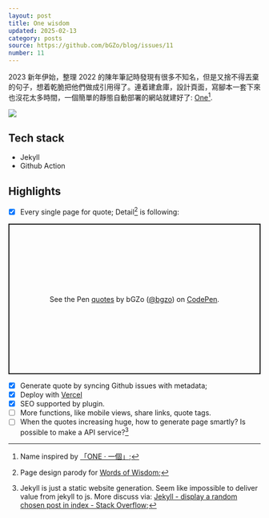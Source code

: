 ```yaml
---
layout: post
title: One wisdom
updated: 2025-02-13
category: posts
source: https://github.com/bGZo/blog/issues/11
number: 11
---
```


2023 新年伊始，整理 2022 的陳年筆記時發現有很多不知名，但是又捨不得丟棄的句子，想着乾脆把他們做成引用得了。連着建倉庫，設計頁面，寫腳本一套下來也沒花太多時間，一個簡單的靜態自動部署的網站就建好了: [One](https://one.bgzo.cc/)[^2].

![](https://unpkg.com/bgzo@23.1.1/img/one-preview.png)

## Tech stack

- Jekyll
- Github Action

## Highlights

- [x] Every single page for quote; Detail[^1] is following:

<p class="codepen" data-height="300" data-default-tab="html,result" data-slug-hash="wvxWKZb" data-user="bgzo" style="height: 300px; box-sizing: border-box; display: flex; align-items: center; justify-content: center; border: 2px solid; margin: 1em 0; padding: 1em;">
  <span>See the Pen <a href="https://codepen.io/bgzo/pen/wvxWKZb">
  quotes</a> by bGZo (<a href="https://codepen.io/bgzo">@bgzo</a>)
  on <a href="https://codepen.io">CodePen</a>.</span>
</p>
<script async src="https://cpwebassets.codepen.io/assets/embed/ei.js"></script>

- [x] Generate quote by syncing Github issues with metadata;
- [x] Deploy with [Vercel](https://vercel.com)
- [x] SEO supported by plugin.
- [ ] More functions, like mobile views, share links, quote tags.
- [ ] When the quotes increasing huge, how to generate page smartly? Is possible to make a API service?[^3]

[^1]: Page design parody for [Words of Wisdom](https://wordsofwisdom.app/);
[^2]: Name inspired by [「ONE · 一個」](https://wufazhuce.com/);
[^3]: Jekyll is just a static website generation. Seem like impossible to deliver value from jekyll to js. More discuss via: [Jekyll - display a random chosen post in index - Stack Overflow](https://stackoverflow.com/questions/31490789);  